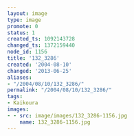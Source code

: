 ```yaml
---
layout: image
type: image
promote: 0
status: 1
created_ts: 1092143728
changed_ts: 1372159440
node_id: 1156
title: '132_3286'
created: '2004-08-10'
changed: '2013-06-25'
aliases:
- "/2004/08/10/132_3286/"
permalink: "/2004/08/10/132_3286/"
tags:
- Kaikoura
images:
- - src: image/images/132_3286-1156.jpg
    name: 132_3286-1156.jpg
---
```


